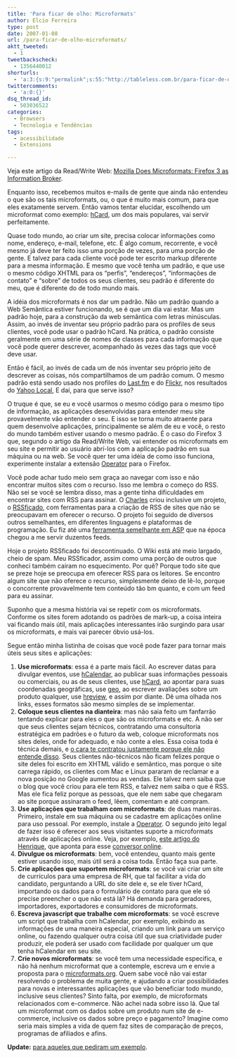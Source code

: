 ```yaml
---
title: 'Para ficar de olho: Microformats'
author: Elcio Ferreira
type: post
date: 2007-01-08
url: /para-ficar-de-olho-microformats/
aktt_tweeted:
  - 1
tweetbackscheck:
  - 1356440012
shorturls:
  - 'a:3:{s:9:"permalink";s:55:"http://tableless.com.br/para-ficar-de-olho-microformats";s:7:"tinyurl";s:26:"http://tinyurl.com/3baocqn";s:4:"isgd";s:19:"http://is.gd/HCMhgZ";}'
twittercomments:
  - 'a:0:{}'
dsq_thread_id:
  - 503036522
categories:
  - Browsers
  - Tecnologia e Tendências
tags:
  - acessibilidade
  - Extensions

---
```

Veja este artigo da Read/Write Web: [Mozilla Does Microformats: Firefox 3 as Information Broker][1].

Enquanto isso, recebemos muitos e-mails de gente que ainda não entendeu o que são os tais microformats, ou, o que é muito mais comum, para que eles exatamente servem. Então vamos tentar elucidar, escolhendo um microformat como exemplo: [hCard][2], um dos mais populares, vai servir perfeitamente.<!--more-->

Quase todo mundo, ao criar um site, precisa colocar informações como nome, endereço, e-mail, telefone, etc. É algo comum, recorrente, e você mesmo já deve ter feito isso uma porção de vezes, para uma porção de gente. E talvez para cada cliente você pode ter escrito markup diferente para a mesma informação. E mesmo que você tenha um padrão, e que use o mesmo código XHTML para os &#8220;perfis&#8221;, &#8220;endereços&#8221;, &#8220;informações de contato&#8221; e &#8220;sobre&#8221; de todos os seus clientes, seu padrão é diferente do meu, que é diferente do de todo mundo mais.

A idéia dos microformats é nos dar um padrão. Não um padrão quando a Web Semântica estiver funcionando, se é que um dia vai estar. Mas um padrão hoje, para a construção da web semântica com letras minúsculas. Assim, ao invés de inventar seu próprio padrão para os profiles de seus clientes, você pode usar o padrão hCard. Na prática, o padrão consiste geralmente em uma série de nomes de classes para cada informação que você pode querer descrever, acompanhado às vezes das tags que você deve usar.

Então é fácil, ao invés de cada um de nós inventar seu próprio jeito de descrever as coisas, nós compartilhamos de um padrão comum. O mesmo padrão está sendo usado nos profiles do [Last.fm][3] e do [Flickr][4], nos resultados do [Yahoo Local][5], E daí, para que serve isso?

O truque é que, se eu e você usarmos o mesmo código para o mesmo tipo de informação, as aplicações desenvolvidas para entender meu site provavelmente vão entender o seu. E isso se torna muito atraente para quem desenvolve aplicações, principalmente se além de eu e você, o resto do mundo também estiver usando o mesmo padrão. É o caso do Firefox 3 que, segundo o artigo da Read/Write Web, vai entender os microformats em seu site e permitir ao usuário abrí-los com a aplicação padrão em sua máquina ou na web. Se você quer ter uma idéia de como isso funciona, experimente instalar a extensão [Operator][6] para o Firefox.

Você pode achar tudo meio sem graça ao navegar com isso e não encontrar muitos sites com o recurso. Isso me lembra o começo do RSS. Não sei se você se lembra disso, mas a gente tinha dificuldades em encontrar sites com RSS para assinar. O [Charles][7] criou inclusive um projeto, o [RSSficado][8], com ferramentas para a criação de RSS de sites que não se preocupavam em oferecer o recurso. O projeto foi seguido de diversos outros semelhantes, em diferentes linguagens e plataformas de programação. Eu fiz até uma [ferramenta semelhante em ASP][9] que na época chegou a me servir duzentos feeds.

Hoje o projeto RSSficado foi descontinuado. O Wiki está até meio largado, cheio de spam. Meu RSSficador, assim como uma porção de outros que conheci também cairam no esquecimento. Por quê? Porque todo site que se preze hoje se preocupa em oferecer RSS para os leitores. Se encontro algum site que não oferece o recurso, simplesmente deixo de lê-lo, porque o concorrente provavelmente tem conteúdo tão bm quanto, e com um feed para eu assinar.

Suponho que a mesma história vai se repetir com os microformats. Conforme os sites forem adotando os padrões de mark-up, a coisa inteira vai ficando mais útil, mais aplicações interessantes irão surgindo para usar os microformats, e mais vai parecer óbvio usá-los.

Segue então minha listinha de coisas que você pode fazer para tornar mais úteis seus sites e aplicações:

  1. **Use microformats**: essa é a parte mais fácil. Ao escrever datas para divulgar eventos, use [hCalendar][10], ao publicar suas informações pessoais ou comerciais, ou as de seus clientes, use [hCard][2], ao apontar para suas coordenadas geográficas, use [geo][11], ao escrever avaliações sobre um produto qualquer, use [hreview][12], e assim por diante. Dê uma olhada nos links, esses formatos são mesmo simples de se implementar.
  2. **Coloque seus clientes na dianteira**: mas não saia feito um fanfarrão tentando explicar para eles o que são os microformats e etc. A não ser que seus clientes sejam técnicos, contratando uma consultoria estratégica em padrões e o futuro da web, coloque microformats nos sites deles, onde for adequado, e não conte a eles. Essa coisa toda é técnica demais, e [o cara te contratou justamente porque ele não entende disso][13]. Seus clientes não-técnicos não ficam felizes porque o site deles foi escrito em XHTML válido e semântico, mas porque o site carrega rápido, os clientes com Mac e Linux pararam de reclamar e a nova posição no Google aumentou as vendas. Ele talvez nem saiba que o blog que você criou para ele tem RSS, e talvez nem saiba o que é RSS. Mas ele fica feliz porque as pessoas, que ele nem sabe que chegaram ao site porque assinaram o feed, lêem, comentam e até compram.
  3. **Use aplicações que trabalham com microformats**: de duas maneiras. Primeiro, instale em sua máquina ou se cadastre em aplicações online para uso pessoal. Por exemplo, instale a [Operator][6]. O segundo jeito legal de fazer isso é oferecer aos seus visitantes suporte a microformats através de aplicações online. Veja, por exemplo, [este artigo do Henrique][14], que aponta para esse [conversor online][15].
  4. **Divulgue os microformats**: bem, você entendeu, quanto mais gente estiver usando isso, mais útil será a coisa toda. Então faça sua parte.
  5. **Crie aplicações que suportem microformats**: se você vai criar um site de currículos para uma empresa de RH, que tal facilitar a vida do candidato, perguntando a URL do site dele e, se ele tiver hCard, importando os dados para o formulário de contato para que ele só precise preencher o que não está lá? Há demanda para geradores, importadores, exportadores e consumidores de microformats.
  6. **Escreva javascript que trabalhe com microformats**: se você escreve um script que trabalha com hCalendar, por exemplo, exibindo as informações de uma maneira especial, criando um link para um serviço online, ou fazendo qualquer outra coisa útil que sua criatividade puder produzir, ele poderá ser usado com facilidade por qualquer um que tenha hCalendar em seu site.
  7. **Crie novos microformats**: se você tem uma necessidade específica, e não há nenhum microformat que a contemple, escreva um e envie a proposta para o [microformats.org][16]. Quem sabe você não vai estar resolvendo o problema de muita gente, e ajudando a criar possibilidades para novas e interessantes aplicações que vão beneficiar todo mundo, inclusive seus clientes? Sinto falta, por exemplo, de microformats relacionados com e-commerce. Não achei nada sobre isso lá. Que tal um microformat com os dados sobre um produto num site de e-commerce, inclusive os dados sobre preço e pagamento? Imagine como seria mais simples a vida de quem faz sites de comparação de preços, programas de afiliados e afins.

**Update:** [para aqueles que pediram um exemplo][17].

 [1]: http://www.readwriteweb.com/archives/mozilla_does_microformats_firefox3.php
 [2]: http://microformats.org/wiki/hcard
 [3]: http://www.last.fm/
 [4]: http://flickr.com/
 [5]: http://local.yahoo.com/
 [6]: https://addons.mozilla.org/firefox/4106/
 [7]: http://charles.pilger.com.br/
 [8]: http://www.rssficado.com.br/
 [9]: http://elcio.com.br/rss/
 [10]: http://microformats.org/wiki/hcalendar
 [11]: http://microformats.org/wiki/geo
 [12]: http://microformats.org/wiki/hreview
 [13]: http://www.joelonsoftware.com/articles/fog0000000356.html
 [14]: http://www.revolucao.etc.br/archives/compartilhe-seu-hcard-com-icones-microformats/
 [15]: http://suda.co.uk/projects/X2V/
 [16]: http://www.microformats.org
 [17]: http://blog.elcio.com.br/microformats-aplicados/
